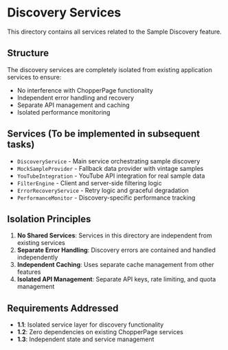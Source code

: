 # Discovery Services

This directory contains all services related to the Sample Discovery feature.

## Structure

The discovery services are completely isolated from existing application services to ensure:
- No interference with ChopperPage functionality
- Independent error handling and recovery
- Separate API management and caching
- Isolated performance monitoring

## Services (To be implemented in subsequent tasks)

- `DiscoveryService` - Main service orchestrating sample discovery
- `MockSampleProvider` - Fallback data provider with vintage samples
- `YouTubeIntegration` - YouTube API integration for real sample data
- `FilterEngine` - Client and server-side filtering logic
- `ErrorRecoveryService` - Retry logic and graceful degradation
- `PerformanceMonitor` - Discovery-specific performance tracking

## Isolation Principles

1. **No Shared Services**: Services in this directory are independent from existing services
2. **Separate Error Handling**: Discovery errors are contained and handled independently
3. **Independent Caching**: Uses separate cache management from other features
4. **Isolated API Management**: Separate API keys, rate limiting, and quota management

## Requirements Addressed

- **1.1**: Isolated service layer for discovery functionality
- **1.2**: Zero dependencies on existing ChopperPage services
- **1.3**: Independent state and service management